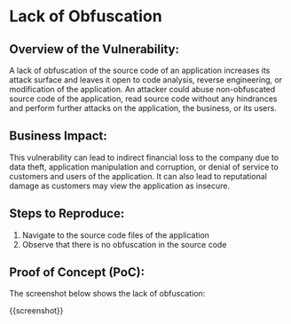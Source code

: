 # Lack of Obfuscation

## Overview of the Vulnerability:

A lack of obfuscation of the source code of an application increases its attack surface and leaves it open to code analysis, reverse engineering, or modification of the application. An attacker could abuse non-obfuscated source code of the application, read source code without any hindrances and perform  further attacks on the application, the business, or its users.

## Business Impact:

This vulnerability can lead to indirect financial loss to the company due to data theft, application manipulation and corruption, or denial of service to customers and users of the application. It can also lead to reputational damage as customers may view the application as insecure.

## Steps to Reproduce:

1. Navigate to the source code files of the application
1. Observe that there is no obfuscation in the source code

## Proof of Concept (PoC):

The screenshot below shows the lack of obfuscation:

{{screenshot}}
